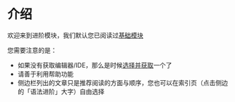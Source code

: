 # 介绍
欢迎来到进阶模块，我们默认您已阅读过[基础模块](../basic/setup_environment.md)

您需要注意的是：
- 如果没有获取编辑器/IDE，那么是时候[选择并获取](../meta/how_to_learn.md#工具)一个了
- 请善于利用帮助功能
- 侧边栏列出的文章只是推荐阅读的方面与顺序，您也可以在索引页（点击侧边的「语法进阶」大字）自由选择
